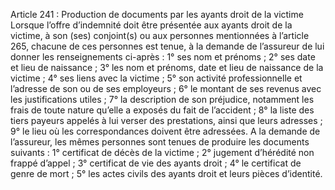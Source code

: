 Article 241 : Production de documents par les ayants droit de la victime
Lorsque l’offre d’indemnité doit être présentée aux ayants droit de la victime, à son (ses) conjoint(s) ou aux personnes mentionnées à l’article 265, chacune de ces personnes est tenue, à la demande de l’assureur de lui donner les renseignements ci-après :
1° ses nom et prénoms ;
2° ses date et lieu de naissance ;
3° les nom et prénoms, date et lieu de naissance de la victime ;
4° ses liens avec la victime ;
5° son activité professionnelle et l’adresse de son ou de ses employeurs ;
6° le montant de ses revenus avec les justifications utiles ;
7° la description de son préjudice, notamment les frais de toute nature qu’elle a exposés du fait de l’accident ;
8° la liste des tiers payeurs appelés à lui verser des prestations, ainsi que leurs adresses ;
9° le lieu où les correspondances doivent être adressées.
A la demande de l’assureur, les mêmes personnes sont tenues de produire les documents suivants :
1° certificat de décès de la victime ;
2° jugement d’hérédité non frappé d’appel ;
3° certificat de vie des ayants droit ;
4° le certificat de genre de mort ;
5° les actes civils des ayants droit et leurs pièces d’identité.